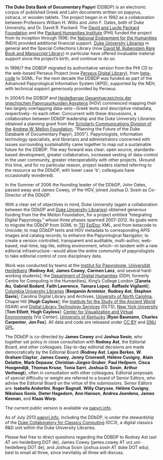 **The Duke Data Bank of Documentary Papyri** (DDBDP) is an electronic corpus of published Greek and Latin documents written on papyrus, ostraca, or wooden tablets. The project began in in 1982 as a collaboration between Professors William H. Willis and John F. Oates, both of Duke University, and Dr. David R. Packard. The [David and Lucile Packard Foundation](http://www.packard.org/) and the [Packard Humanities Institute](http://www.packhum.org/) (PHI) funded the project from its inception through 1996; the [National Endowment for the Humanities](http://www.neh.gov/) (NEH) provided additional financial support. [Duke University Libraries](http://library.duke.edu/) in general and the Special Collections Library (now [David M. Rubenstein Rare Book and Manuscript Library](http://library.duke.edu/rubenstein/)) in particular have offered invaluable material support since the project’s birth, and continue to do so.

In 1996/7 the DDBDP migrated its authoritative version from the PHI CD to the web-based Perseus Project (now [Perseus Digital Library](http://www.perseus.tufts.edu/hopper/)), from [beta-code](http://stephanus.tlg.uci.edu/encoding/BCM2010.pdf) to SGML. For the next decade the DDBDP was funded as part of the Advanced Papyrological Information System (APIS), supported by the NEH, with technical support generously provided by Perseus.

In 2004/5 the DDBDP and [Heidelberger Gesamtverzeichnis der griechischen Papyrusurkunden Ägyptens](http://www.rzuser.uni-heidelberg.de/~gv0/) (HGV) commenced mapping their two largely overlapping data-sets--Greek texts and descriptive metadata, respectively--to each other. Concurrent with these discussions, a collaboration between DDbDP leadership and the Duke University Libraries obtained a planning grant from the [Scholarly Communications Division of the](http://www.mellon.org/grant_programs/programs/scit) [Andrew W. Mellon Foundation](http://www.mellon.org/), "Planning the Future of the Duke Databank of Documentary Papyri, 2005"). Papyrologists, information technology specialists, and librarians and administrators concerned with issues surrounding sustainability came together to map out a sustainable future for the DDBDP. The way forward was clear: open source, standards-based development, greater collaboration, increased vesting of data-control in the user community, greater interoperability with other projects. (Around this time, and for no particular reason, project leaders started referring to the resource as the DDbDP, with lower case 'b'; colleagues have occasionally wondered).

In the Summer of 2006 the founding leader of the DDbDP, John Oates, passed away and James Cowey, of the HGV, joined Joshua D. Sosin as Co-Director of the DDbDP.

With a clear set of objectives in mind, Duke University (again a collaboration between the DDbDP and [Duke University Libraries](http://library.duke.edu/)) obtained generous funding from the the Mellon Foundation, for a project entitled “Integrating Digital Papyrology,” whose three phases spanned 2007-2012. Its goals were to migrate the DDbDP from SGML to [TEI](http://www.tei-c.org/index.xml) [EpiDoc](http://sourceforge.net/p/epidoc/wiki/Home/) XML, and from betacode  to Unicode; to map DDbDP texts and HGV metadata to corresponding APIS images and catalog records; to enhance the Papyrological Navigator; to create a version controlled, transparent and auditable, multi-author, web-based, real-time, tag-lite, editing environment, which--in tandem with a new editorial infrastructure--would allow the entire community of papyrologists to take editorial control of core disciplinary data.

Work was conducted by teams at the [Institut für Papyrologie, Universität Heidelberg](http://www.uni-heidelberg.de/fakultaeten/philosophie/zaw/papy/) [**Rodney Ast**, **James Cowey**, **Carmen Lanz**, and several hard-working students]; the [Department of Digital Humanities](http://www.kcl.ac.uk/artshums/depts/ddh/index.aspx) (DDH, formerly Centre for Computing in the Humanities), King’s College London [**Zaneta Au**, **Gabriel Bodard**, **Faith Lawrence**, **Tamara Lopez**, **Raffaele Vigilanti**]; [Columbia University Libraries](http://library.columbia.edu/) [**Benjamin Armintor**, **Rodney Ast**, **Stephen Davis**]; Carolina Digital Library and Archives, [University of North Carolina](http://unc.edu/), Chapel Hill [**Hugh Cayless**]; the [Institute for the Study of the Ancient World](http://isaw.nyu.edu/) (ISAW) and [Digital Library Technology Services](http://dlib.nyu.edu/dlts/) (DLTS), [New York University](http://www.nyu.edu/) [**Tom Elliott**, **Hugh Cayless**]: [Center for Visualization and Virtual Environments](http://vis.uky.edu/) (Vis Center), [University of Kentucky](http://www.uky.edu/) [**Ryan Baumann**, **Charles Carpenter**, **Jon Fox**]. All data and code are released under [CC BY](http://creativecommons.org/licenses/by/3.0/) and [GNU GPL](http://www.gnu.org/licenses/gpl.html).  

The DDbDP is co-directed by **James Cowey** and **Joshua Sosin**, who together set policy in close consultation with **Rodney Ast**, the Editorial Board, and other colleagues. Day-to-day editorial decisions are made democratically by the Editorial Board (**Rodney Ast**, **Lajos Berkes**, **W. Graham Claytor**, **James Cowey**, **Jenny Cromwell**, **Hélène Cuvigny**, **Alain Delattre**, **Mark Depauw**, **Christian-Jürgen Gruber**, **Paul Heilporn**, **Cisca Hoogendijk**, **Thomas Kruse**, **Tonia Sarri**, **Joshua D. Sosin**, **Arthur Verhoogt**), often in consultation with other colleagues. Editorial proposals of special difficulty or weight are referred to a board of Senior Editors, who advise the Editorial Board on the virtue of the submissions. Senior Editors are: **Isabella Andorlini**, **Roger Bagnall**, **Willy Clarysse**, **Hélène Cuvigny**, **Nikolaos Gonis**, **Dieter Hagedorn**, **Ann Hanson**, **Andrea Joerdens**, **James Keenan**, and **Klaas Worp**.

The current public version is available via [papyri.info](http://papyri.info).

As of July 2013 [papyri.info](http://papyri.info), including the DDbDP, is under the stewardship of the [Duke Collaboratory for Classics Computing](http://blogs.library.duke.edu/dcthree/) (DC3), a digital classics R&D unit within the Duke University Libraries. 

Please feel free to direct questions regarding the DDBDP to Rodney Ast (ast AT uni-heidelberg DOT de), James Cowey (james.cowey AT urz.uni-heidelberg DOT de), and Joshua Sosin (joshua.sosin AT duke DOT edu); best to email all three, since inevitably all three will discuss.


